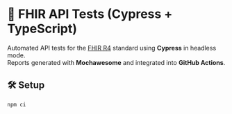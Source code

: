# 🧪 FHIR API Tests (Cypress + TypeScript)

Automated API tests for the [FHIR R4](https://www.hl7.org/fhir/) standard using **Cypress** in headless mode.  
Reports generated with **Mochawesome** and integrated into **GitHub Actions**.

## 🛠 Setup

```bash
npm ci
```
